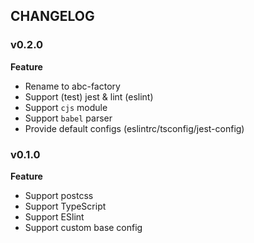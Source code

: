 
## CHANGELOG

### v0.2.0

**Feature**
- Rename to abc-factory
- Support (test) jest & lint (eslint)
- Support `cjs` module
- Support `babel` parser
- Provide default configs (eslintrc/tsconfig/jest-config)

### v0.1.0

**Feature**
- Support postcss
- Support TypeScript
- Support ESlint
- Support custom base config
